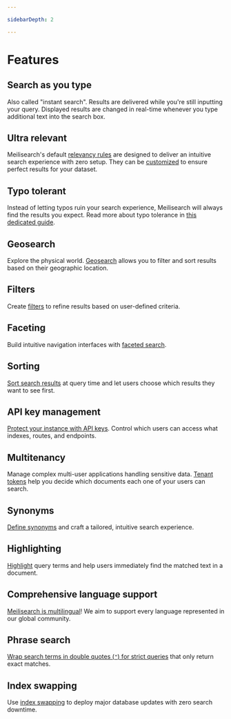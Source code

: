 ```yaml
---

sidebarDepth: 2

---
```


# Features

## Search as you type

Also called "instant search". Results are delivered while you're still inputting your query. Displayed results are changed in real-time whenever you type additional text into the search box.

## Ultra relevant

Meilisearch's default [relevancy rules](/learn/core_concepts/relevancy.md) are designed to deliver an intuitive search experience with zero setup. They can be [customized](/reference/api/settings.md#ranking-rules) to ensure perfect results for your dataset.

## Typo tolerant

Instead of letting typos ruin your search experience, Meilisearch will always find the results you expect. Read more about typo tolerance in [this dedicated guide](/learn/configuration/typo_tolerance.md).

## Geosearch

Explore the physical world. [Geosearch](/learn/advanced/geosearch.md) allows you to filter and sort results based on their geographic location.

## Filters

Create [filters](/learn/advanced/filtering_and_faceted_search.md) to refine results based on user-defined criteria.

## Faceting

Build intuitive navigation interfaces with [faceted search](/learn/advanced/filtering_and_faceted_search.md).

## Sorting

[Sort search results](/learn/advanced/sorting.md) at query time and let users choose which results they want to see first.

## API key management

[Protect your instance with API keys](/learn/security/master_api_keys.md). Control which users can access what indexes, routes, and endpoints.

## Multitenancy

Manage complex multi-user applications handling sensitive data. [Tenant tokens](/learn/security/tenant_tokens.md) help you decide which documents each one of your users can search.

## Synonyms

[Define synonyms](/learn/configuration/synonyms.md) and craft a tailored, intuitive search experience.

## Highlighting

[Highlight](/reference/api/search.md#attributes-to-highlight) query terms and help users immediately find the matched text in a document.

## Comprehensive language support

[Meilisearch is multilingual](/learn/what_is_meilisearch/language.md)! We aim to support every language represented in our global community.

## Phrase search

[Wrap search terms in double quotes (`"`) for strict queries](/reference/api/search.md#phrase-search) that only return exact matches.

## Index swapping

Use [index swapping](/learn/core_concepts/indexes.md#swapping-indexes) to deploy major database updates with zero search downtime.

